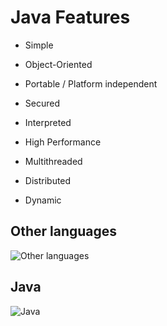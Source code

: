# Java Features

* Simple

* Object-Oriented

* Portable / Platform independent

* Secured

* Interpreted

* High Performance

* Multithreaded

* Distributed

* Dynamic

## Other languages

![Other languages](https://github.com/jsouzadev/java-fundamentals-wiki/blob/master/.gitbook/assets/comparative-platform-1.jpg)

## Java

![Java](https://github.com/jsouzadev/java-fundamentals-wiki/blob/master/.gitbook/assets/comparative-platform-2.jpg)
